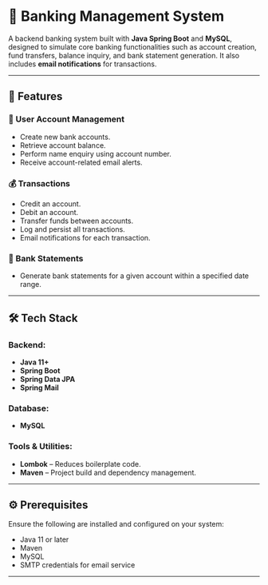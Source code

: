 # 🏦 Banking Management System

A backend banking system built with **Java Spring Boot** and **MySQL**, designed to simulate core banking functionalities such as account creation, fund transfers, balance inquiry, and bank statement generation. It also includes **email notifications** for transactions.

---

## 🚀 Features

### 🧾 User Account Management
- Create new bank accounts.
- Retrieve account balance.
- Perform name enquiry using account number.
- Receive account-related email alerts.

### 💰 Transactions
- Credit an account.
- Debit an account.
- Transfer funds between accounts.
- Log and persist all transactions.
- Email notifications for each transaction.

### 📄 Bank Statements
- Generate bank statements for a given account within a specified date range.

---


## 🛠️ Tech Stack

### Backend:
- **Java 11+**
- **Spring Boot**
- **Spring Data JPA**
- **Spring Mail**

### Database:
- **MySQL**

### Tools & Utilities:
- **Lombok** – Reduces boilerplate code.
- **Maven** – Project build and dependency management.

---

## ⚙️ Prerequisites

Ensure the following are installed and configured on your system:

- Java 11 or later  
- Maven  
- MySQL  
- SMTP credentials for email service  

---
